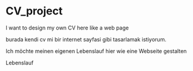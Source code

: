 # CV_project
I want to design my own CV here like a web page


burada kendi cv mi bir internet sayfasi gibi tasarlamak istiyorum.


Ich möchte meinen eigenen Lebenslauf hier wie eine Webseite gestalten


Lebenslauf 
